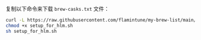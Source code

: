 复制以下命令来下载 `brew-casks.txt` 文件：

```bash
curl -L https://raw.githubusercontent.com/flamintune/my-brew-list/main/setup_brew_and_sync_package.sh -o setup_for_hlm.sh
chmod +x setup_for_hlm.sh
sh setup_for_hlm.sh
